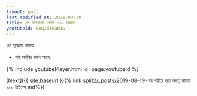```yaml
---
layout: post
last_modified_at: 2021-03-30
title: ওম উত্তরানায় নামায ১০৮ টাইমস
youtubeId: PAqJ6YGaN1w
---
```

 
 
 ওম সূক্ষ্মায় নামায  
 
 -  যার সর্বনিম্ন জ্ঞান আছে 
 
  
 
  
 
 
 
 
 
 


{% include youtubePlayer.html id=page.youtubeId %}
 
[Next]({{ site.baseurl }}{% link  split2/_posts/2019-08-19-ওম শরীরে ভূত ভ্রুতে নামায ১০৮ টাইমস.md%})
 

